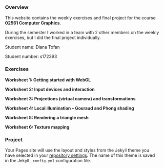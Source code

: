 ### Overview

This website contains the weekly exercises and final project for the course **02561 Computer Graphics**. 

During the semester I worked in a team with 2 other members on the weekly exercises, but I did the final project individually.

Student name: Diana Tofan

Student number: s172393

### Exercises

**Worksheet 1: Getting started with WebGL**

**Worksheet 2: Input devices and interaction**

**Worksheet 3: Projections (virtual camera) and transformations**

**Worksheet 4: Local illumination – Gouraud and Phong shading**

**Worksheet 5: Rendering a triangle mesh**

**Worksheet 6: Texture mapping**

### Project

Your Pages site will use the layout and styles from the Jekyll theme you have selected in your [repository settings](https://github.com/dianatofan/Computer-Graphics/settings). The name of this theme is saved in the Jekyll `_config.yml` configuration file.
